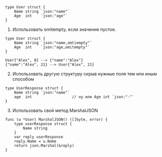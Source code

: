 ```
type User struct {
    Name string `json:"name"`
    Age  int    `json:"age"`
}

```

1.  Использовать omitempty, если значение пустое.

```
type User struct {
    Name string `json:"name,omtiempty"`
    Age  int    `json:"age,omitempty"`
}

```

```
User{"Alex", 0} --> {"name":"Alex"}
{"name":"Alex", 21} --> User{"Alex", 21}

```

2.  Использовать другую структуру скрыв нужные поля тем или иным способом

```
type UserResponse struct {
    Name string `json:"name"`
    age  int                  // ну или Age int `json:"-"`
}

```

3.  Использовать свой метод MarshalJSON

```
func (u *User) MarshalJSON() ([]byte, error) {
    type userResponse struct {
        Name string
    }
    var reply userResponse
    reply.Name = u.Name
    return json.Marshal(&reply)
}
```
